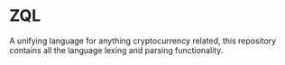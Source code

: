 # ZQL

A unifying language for anything cryptocurrency related, this repository contains all the 
language lexing and parsing functionality.